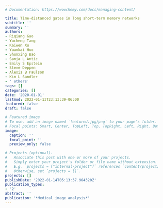 ```yaml
---
# Documentation: https://wowchemy.com/docs/managing-content/

title: Time-distanced gates in long short-term memory networks
subtitle: ''
summary: ''
authors:
- Riqiang Gao
- Yucheng Tang
- Kaiwen Xu
- Yuankai Huo
- Shunxing Bao
- Sanja L Antic
- Emily S Epstein
- Steve Deppen
- Alexis B Paulson
- Kim L Sandler
- ' others'
tags: []
categories: []
date: '2020-01-01'
lastmod: 2022-01-13T23:13:39-06:00
featured: false
draft: false

# Featured image
# To use, add an image named `featured.jpg/png` to your page's folder.
# Focal points: Smart, Center, TopLeft, Top, TopRight, Left, Right, BottomLeft, Bottom, BottomRight.
image:
  caption: ''
  focal_point: ''
  preview_only: false

# Projects (optional).
#   Associate this post with one or more of your projects.
#   Simply enter your project's folder or file name without extension.
#   E.g. `projects = ["internal-project"]` references `content/project/deep-learning/index.md`.
#   Otherwise, set `projects = []`.
projects: []
publishDate: '2022-01-14T05:13:37.964320Z'
publication_types:
- '2'
abstract: ''
publication: '*Medical image analysis*'
---
```

